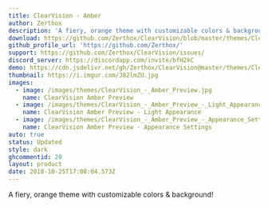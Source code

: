 ```yaml
---
title: ClearVision - Amber
author: Zerthox
description: 'A fiery, orange theme with customizable colors & background!'
download: https://github.com/Zerthox/ClearVision/blob/master/themes/ClearVision_Amber.theme.css
github_profile_url: 'https://github.com/Zerthox/'
support: https://github.com/Zerthox/ClearVision/issues/
discord_server: https://discordapp.com/invite/bfH2kC
demo: https://cdn.jsdelivr.net/gh/Zerthox/ClearVision@master/themes/ClearVision_Amber.theme.css
thumbnail: https://i.imgur.com/J82lmZU.jpg
images:
  - image: /images/themes/ClearVision_-_Amber_Preview.jpg
    name: ClearVision Amber Preview
  - image: /images/themes/ClearVision_-_Amber_Preview_-_Light_Appearance.jpg
    name: ClearVision Amber Preview - Light Appearance
  - image: /images/themes/ClearVision_-_Amber_Preview_-_Appearance_Settings.jpg
    name: ClearVision Amber Preview - Appearance Settings
auto: true
status: Updated
style: dark
ghcommentid: 28
layout: product
date: 2018-10-25T17:08:04.573Z
---
```

A fiery, orange theme with customizable colors & background!
